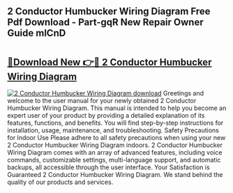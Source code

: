 ## 2 Conductor Humbucker Wiring Diagram Free Pdf Download - Part-gqR New Repair Owner Guide mlCnD

# <h2><a href="http://dfo09v9.blite.top/?on=2+Conductor+Humbucker+Wiring+Diagram">🔗Download New 👉🔴 2 Conductor Humbucker Wiring Diagram</a></h2>

[![2 Conductor Humbucker Wiring Diagram download](https://i.imgur.com/lujVjoI.png)](http://dfo09v9.blite.top/?on=2+Conductor+Humbucker+Wiring+Diagram)
Greetings and welcome to the user manual for your newly obtained 2 Conductor Humbucker Wiring Diagram. This manual is intended to help you become an expert user of your product by providing a detailed explanation of its features, functions, and benefits. You will find step-by-step instructions for installation, usage, maintenance, and troubleshooting. Safety Precautions for Indoor Use Please adhere to all safety precautions when using your new 2 Conductor Humbucker Wiring Diagram indoors. 2 Conductor Humbucker Wiring Diagram comes with an array of advanced features, including voice commands, customizable settings, multi-language support, and automatic backups, all accessible through the user interface. Your Satisfaction is Guaranteed 2 Conductor Humbucker Wiring Diagram. We stand behind the quality of our products and services.
